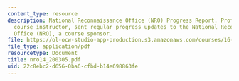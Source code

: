 ```yaml
---
content_type: resource
description: National Reconnaissance Office (NRO) Progress Report. Prof. Miller, a
  course instructor, sent regular progress updates to the National Reconnaissance
  Office (NRO), a course sponsor.
file: https://ol-ocw-studio-app-production.s3.amazonaws.com/courses/16-83x-space-systems-engineering-spring-2002-spring-2003/22c8ebc2d6560ba6cfbdb14e698863fe_nro14_200305.pdf
file_type: application/pdf
resourcetype: Document
title: nro14_200305.pdf
uid: 22c8ebc2-d656-0ba6-cfbd-b14e698863fe
---
```

